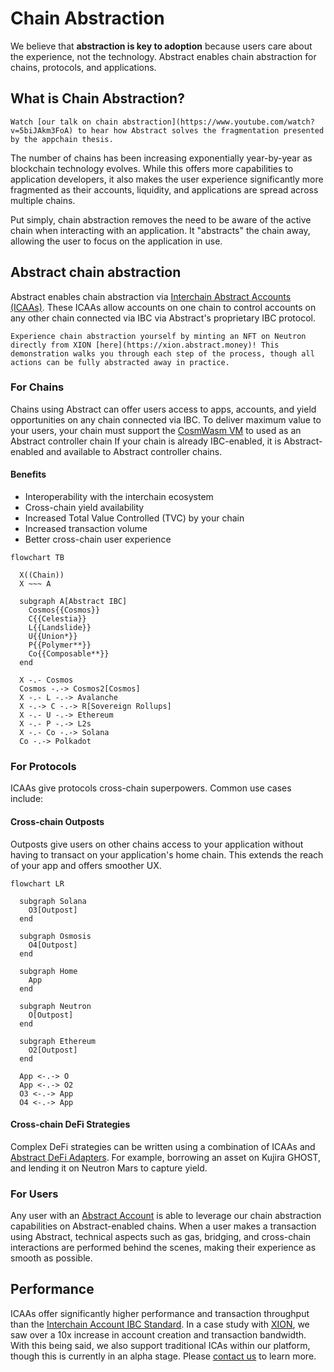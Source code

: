 # Chain Abstraction

We believe that **abstraction is key to adoption** because users care about the experience, not the technology. Abstract enables chain abstraction for chains, protocols, and applications.

## What is Chain Abstraction?

```admonish info
Watch [our talk on chain abstraction](https://www.youtube.com/watch?v=5biJAkm3FoA) to hear how Abstract solves the fragmentation presented by the appchain thesis.
```

The number of chains has been increasing exponentially year-by-year as blockchain technology evolves. While this offers more capabilities to application developers, it also makes the user experience significantly more fragmented as their accounts, liquidity, and applications are spread across multiple chains.

Put simply, chain abstraction removes the need to be aware of the active chain when interacting with an application. It "abstracts" the chain away, allowing the user to focus on the application in use.

## Abstract chain abstraction

Abstract enables chain abstraction via [Interchain Abstract Accounts (ICAAs)](../framework/ibc.md). These ICAAs allow accounts on one chain to control accounts on any other chain connected via IBC via Abstract's proprietary IBC protocol.

```admonish info
Experience chain abstraction yourself by minting an NFT on Neutron directly from XION [here](https://xion.abstract.money)! This demonstration walks you through each step of the process, though all actions can be fully abstracted away in practice.
```

### For Chains

Chains using Abstract can offer users access to apps, accounts, and yield opportunities on any chain connected via IBC. To deliver maximum value to your users, your chain must support the [CosmWasm VM](https://cosmwasm.com) to used as an Abstract controller chain If your chain is already IBC-enabled, it is Abstract-enabled and available to Abstract controller chains.

#### Benefits

- Interoperability with the interchain ecosystem
- Cross-chain yield availability
- Increased Total Value Controlled (TVC) by your chain
- Increased transaction volume
- Better cross-chain user experience

```mermaid
flowchart TB

  X((Chain))
  X ~~~ A

  subgraph A[Abstract IBC]
    Cosmos{{Cosmos}}
    C{{Celestia}}
    L{{Landslide}}
    U{{Union*}}
    P{{Polymer**}}
    Co{{Composable**}}
  end

  X -.- Cosmos
  Cosmos -.-> Cosmos2[Cosmos]
  X -.- L -.-> Avalanche
  X -.-> C -.-> R[Sovereign Rollups]
  X -.- U -.-> Ethereum
  X -.- P -.-> L2s
  X -.- Co -.-> Solana
  Co -.-> Polkadot

```

### For Protocols

ICAAs give protocols cross-chain superpowers. Common use cases include:

#### Cross-chain Outposts

Outposts give users on other chains access to your application without having to transact on your application's home chain. This extends the reach of your app and offers smoother UX.

```mermaid
flowchart LR

  subgraph Solana
    O3[Outpost]
  end

  subgraph Osmosis
    O4[Outpost]
  end

  subgraph Home
    App
  end

  subgraph Neutron
    O[Outpost]
  end

  subgraph Ethereum
    O2[Outpost]
  end

  App <-.-> O
  App <-.-> O2
  O3 <-.-> App
  O4 <-.-> App
```

#### Cross-chain DeFi Strategies

Complex DeFi strategies can be written using a combination of ICAAs and [Abstract DeFi Adapters](../modules/defi-adapters.md). For example, borrowing an asset on Kujira GHOST, and lending it on Neutron Mars to capture yield.


### For Users

Any user with an [Abstract Account](../framework/architecture.md) is able to leverage our chain abstraction capabilities on Abstract-enabled chains. When a user makes a transaction using Abstract, technical aspects such as gas, bridging, and cross-chain interactions are performed behind the scenes, making their experience as smooth as possible.



## Performance

ICAAs offer significantly higher performance and transaction throughput than the [Interchain Account IBC Standard](https://github.com/cosmos/ibc/blob/main/spec/app/ics-027-interchain-accounts/README.md). In a case study with [XION](../use_cases/xion.md), we saw over a 10x increase in account creation and transaction bandwidth. With this being said, we also support traditional ICAs within our platform, though this is currently in an alpha stage. Please [contact us](../contact.md) to learn more.
